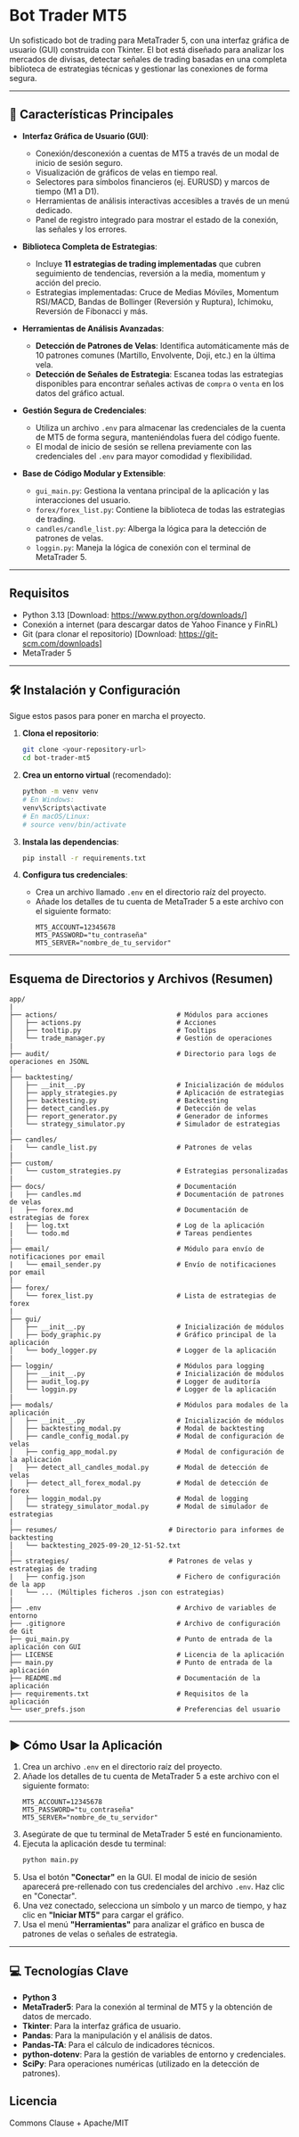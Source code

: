# Bot Trader MT5

Un sofisticado bot de trading para MetaTrader 5, con una interfaz gráfica de usuario (GUI) construida con Tkinter. El bot está diseñado para analizar los mercados de divisas, detectar señales de trading basadas en una completa biblioteca de estrategias técnicas y gestionar las conexiones de forma segura.

---

## 🚀 Características Principales

-   **Interfaz Gráfica de Usuario (GUI)**:
    -   Conexión/desconexión a cuentas de MT5 a través de un modal de inicio de sesión seguro.
    -   Visualización de gráficos de velas en tiempo real.
    -   Selectores para símbolos financieros (ej. EURUSD) y marcos de tiempo (M1 a D1).
    -   Herramientas de análisis interactivas accesibles a través de un menú dedicado.
    -   Panel de registro integrado para mostrar el estado de la conexión, las señales y los errores.

-   **Biblioteca Completa de Estrategias**:
    -   Incluye **11 estrategias de trading implementadas** que cubren seguimiento de tendencias, reversión a la media, momentum y acción del precio.
    -   Estrategias implementadas: Cruce de Medias Móviles, Momentum RSI/MACD, Bandas de Bollinger (Reversión y Ruptura), Ichimoku, Reversión de Fibonacci y más.

-   **Herramientas de Análisis Avanzadas**:
    -   **Detección de Patrones de Velas**: Identifica automáticamente más de 10 patrones comunes (Martillo, Envolvente, Doji, etc.) en la última vela.
    -   **Detección de Señales de Estrategia**: Escanea todas las estrategias disponibles para encontrar señales activas de `compra` o `venta` en los datos del gráfico actual.

-   **Gestión Segura de Credenciales**:
    -   Utiliza un archivo `.env` para almacenar las credenciales de la cuenta de MT5 de forma segura, manteniéndolas fuera del código fuente.
    -   El modal de inicio de sesión se rellena previamente con las credenciales del `.env` para mayor comodidad y flexibilidad.

-   **Base de Código Modular y Extensible**:
    -   `gui_main.py`: Gestiona la ventana principal de la aplicación y las interacciones del usuario.
    -   `forex/forex_list.py`: Contiene la biblioteca de todas las estrategias de trading.
    -   `candles/candle_list.py`: Alberga la lógica para la detección de patrones de velas.
    -   `loggin.py`: Maneja la lógica de conexión con el terminal de MetaTrader 5.

---

## Requisitos

* Python 3.13 [Download: https://www.python.org/downloads/]
* Conexión a internet (para descargar datos de Yahoo Finance y FinRL)
* Git (para clonar el repositorio) [Download: https://git-scm.com/downloads]
* MetaTrader 5

---

## 🛠️ Instalación y Configuración

Sigue estos pasos para poner en marcha el proyecto.

1.  **Clona el repositorio**:
    ```bash
    git clone <your-repository-url>
    cd bot-trader-mt5
    ```

2.  **Crea un entorno virtual** (recomendado):
    ```bash
    python -m venv venv
    # En Windows:
    venv\Scripts\activate
    # En macOS/Linux:
    # source venv/bin/activate
    ```

3.  **Instala las dependencias**:
    ```bash
    pip install -r requirements.txt
    ```

4.  **Configura tus credenciales**:
    -   Crea un archivo llamado `.env` en el directorio raíz del proyecto.
    -   Añade los detalles de tu cuenta de MetaTrader 5 a este archivo con el siguiente formato:
        ```env
        MT5_ACCOUNT=12345678
        MT5_PASSWORD="tu_contraseña"
        MT5_SERVER="nombre_de_tu_servidor"
        ```

---

## Esquema de Directorios y Archivos (Resumen)

```
app/
|
├── actions/                              # Módulos para acciones
│   ├── actions.py                        # Acciones
│   ├── tooltip.py                        # Tooltips
│   └── trade_manager.py                  # Gestión de operaciones
|
├── audit/                                # Directorio para logs de operaciones en JSONL
|
├── backtesting/                         
│   ├── __init__.py                       # Inicialización de módulos
│   ├── apply_strategies.py               # Aplicación de estrategias
│   ├── backtesting.py                    # Backtesting
│   ├── detect_candles.py                 # Detección de velas
│   ├── report_generator.py               # Generador de informes
│   └── strategy_simulator.py             # Simulador de estrategias
|
├── candles/                              
|   └── candle_list.py                    # Patrones de velas
|
├── custom/
|   └── custom_strategies.py              # Estrategias personalizadas
|
├── docs/                                 # Documentación
|   ├── candles.md                        # Documentación de patrones de velas
|   ├── forex.md                          # Documentación de estrategias de forex
|   ├── log.txt                           # Log de la aplicación
|   └── todo.md                           # Tareas pendientes
|
├── email/                                # Módulo para envío de notificaciones por email
|   └── email_sender.py                   # Envío de notificaciones por email
|
├── forex/
│   └── forex_list.py                     # Lista de estrategias de forex
|
├── gui/
│   ├── __init__.py                       # Inicialización de módulos
│   ├── body_graphic.py                   # Gráfico principal de la aplicación
│   └── body_logger.py                    # Logger de la aplicación
|
├── loggin/                               # Módulos para logging
│   ├── __init__.py                       # Inicialización de módulos
│   ├── audit_log.py                      # Logger de auditoría
│   └── loggin.py                         # Logger de la aplicación
|
├── modals/                               # Módulos para modales de la aplicación
│   ├── __init__.py                       # Inicialización de módulos
│   ├── backtesting_modal.py              # Modal de backtesting
│   ├── candle_config_modal.py            # Modal de configuración de velas
│   ├── config_app_modal.py               # Modal de configuración de la aplicación
│   ├── detect_all_candles_modal.py       # Modal de detección de velas
│   ├── detect_all_forex_modal.py         # Modal de detección de forex
│   ├── loggin_modal.py                   # Modal de logging
│   └── strategy_simulator_modal.py       # Modal de simulador de estrategias
|
├── resumes/                            # Directorio para informes de backtesting
│   └── backtesting_2025-09-20_12-51-52.txt
|
├── strategies/                         # Patrones de velas y estrategias de trading
|   ├── config.json                       # Fichero de configuración de la app
|   └── ... (Múltiples ficheros .json con estrategias)
|
├── .env                                  # Archivo de variables de entorno
├── .gitignore                            # Archivo de configuración de Git
├── gui_main.py                           # Punto de entrada de la aplicación con GUI
├── LICENSE                               # Licencia de la aplicación
├── main.py                               # Punto de entrada de la aplicación
├── README.md                             # Documentación de la aplicación
├── requirements.txt                      # Requisitos de la aplicación
└── user_prefs.json                       # Preferencias del usuario
```

---

## ▶️ Cómo Usar la Aplicación

1. Crea un archivo `.env` en el directorio raíz del proyecto.
2. Añade los detalles de tu cuenta de MetaTrader 5 a este archivo con el siguiente formato:
    ```env
    MT5_ACCOUNT=12345678
    MT5_PASSWORD="tu_contraseña"
    MT5_SERVER="nombre_de_tu_servidor"
    ```
3. Asegúrate de que tu terminal de MetaTrader 5 esté en funcionamiento.
4. Ejecuta la aplicación desde tu terminal:
    ```bash
    python main.py
    ```
5. Usa el botón **"Conectar"** en la GUI. El modal de inicio de sesión aparecerá pre-rellenado con tus credenciales del archivo `.env`. Haz clic en "Conectar".
6. Una vez conectado, selecciona un símbolo y un marco de tiempo, y haz clic en **"Iniciar MT5"** para cargar el gráfico.
7. Usa el menú **"Herramientas"** para analizar el gráfico en busca de patrones de velas o señales de estrategia.

---

## 💻 Tecnologías Clave

-   **Python 3**
-   **MetaTrader5**: Para la conexión al terminal de MT5 y la obtención de datos de mercado.
-   **Tkinter**: Para la interfaz gráfica de usuario.
-   **Pandas**: Para la manipulación y el análisis de datos.
-   **Pandas-TA**: Para el cálculo de indicadores técnicos.
-   **python-dotenv**: Para la gestión de variables de entorno y credenciales.
-   **SciPy**: Para operaciones numéricas (utilizado en la detección de patrones).


## Licencia

Commons Clause + Apache/MIT